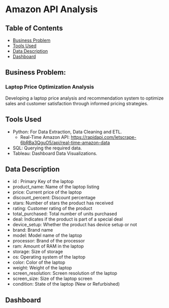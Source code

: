 # Amazon API Analysis

## Table of Contents
* [Business Problem](#business-problem)
* [Tools Used](#tools-used)
* [Data Description](#data-description)
* [Dashboard](#dashboard)

## Business Problem: 
### Laptop Price Optimization Analysis

Developing a laptop price analysis and recommendation system to optimize sales and customer satisfaction through informed pricing strategies.

## Tools Used
- Python: For Data Extraction, Data Cleaning and ETL.
  - Real-Time Amazon API: https://rapidapi.com/letscrape-6bRBa3QguO5/api/real-time-amazon-data 
- SQL: Querying the required data.
- Tableau: Dashboard Data Visualizations.

## Data Description
- id : Primary Key of the laptop
- product_name: Name of the laptop listing
- price: Current price of the laptop
- discount_percent: Discount percentage
- stars: Number of stars the product has received
- rating: Customer rating of the product
- total_purchased: Total number of units purchased
- deal: Indicates if the product is part of a special deal
- device_setup: Whether the product has device setup or not
- brand: Brand name
- model: Model name of the laptop
- processor: Brand of the processor
- ram: Amount of RAM in the laptop
- storage: Size of storage
- os: Operating system of the laptop
- color: Color of the laptop
- weight: Weight of the laptop
- screen_resolution: Screen resolution of the laptop
- screen_size: Size of the laptop screen
- condition: State of the laptop (New or Refurbished)
  
## Dashboard
